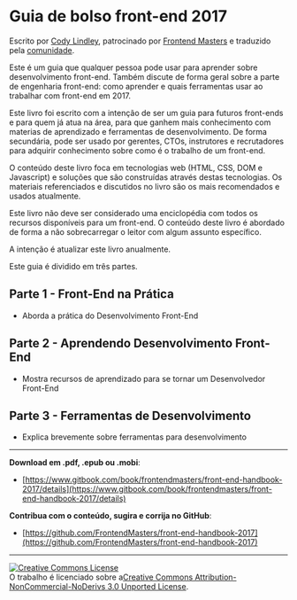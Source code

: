# Guia de bolso front-end 2017

Escrito por [Cody Lindley](http://codylindley.com/), patrocinado por [Frontend Masters](https://frontendmasters.com/) e traduzido pela [comunidade](https://github.com/frontendbr/).

Este é um guia que qualquer pessoa pode usar para aprender sobre desenvolvimento front-end. Também discute de forma geral sobre a parte de engenharia front-end: como aprender e quais ferramentas usar ao trabalhar com front-end em 2017.

Este livro foi escrito com a intenção de ser um guia para futuros front-ends e para quem já atua na área, para que ganhem mais conhecimento com materias de aprendizado e ferramentas de desenvolvimento. De forma secundária, pode ser usado por gerentes, CTOs, instrutores e recrutadores para adquirir conhecimento sobre como é o trabalho de um front-end.

O conteúdo deste livro foca em tecnologias web (HTML, CSS, DOM e Javascript) e soluções que são construídas através destas tecnologias. Os materiais referenciados e discutidos no livro são os mais recomendados e usados atualmente.

Este livro não deve ser considerado uma enciclopédia com todos os recursos disponíveis para um front-end. O conteúdo deste livro é abordado de forma a não sobrecarregar o leitor com algum assunto específico.

A intenção é atualizar este livro anualmente.

Este guia é dividido em três partes.

## Parte 1 - Front-End na Prática

- Aborda a prática do Desenvolvimento Front-End

## Parte 2 - Aprendendo Desenvolvimento Front-End

- Mostra recursos de aprendizado para se tornar um Desenvolvedor Front-End

## Parte 3 - Ferramentas de Desenvolvimento

- Explica brevemente sobre ferramentas para desenvolvimento


***
 
**Download em .pdf, .epub ou .mobi**: 

* [https://www.gitbook.com/book/frontendmasters/front-end-handbook-2017/details](https://www.gitbook.com/book/frontendmasters/front-end-handbook-2017/details)

**Contribua com o conteúdo, sugira e corrija no GitHub**: 

* [https://github.com/FrontendMasters/front-end-handbook-2017](https://github.com/FrontendMasters/front-end-handbook-2017)

***

<a rel="license" href="http://creativecommons.org/licenses/by-nc-nd/3.0/"><img alt="Creative Commons License" style="border-width:0" src="https://i.creativecommons.org/l/by-nc-nd/3.0/88x31.png" /></a><br />O trabalho é licenciado sobre a<a rel="license" href="http://creativecommons.org/licenses/by-nc-nd/3.0/">Creative Commons Attribution-NonCommercial-NoDerivs 3.0 Unported License</a>.
